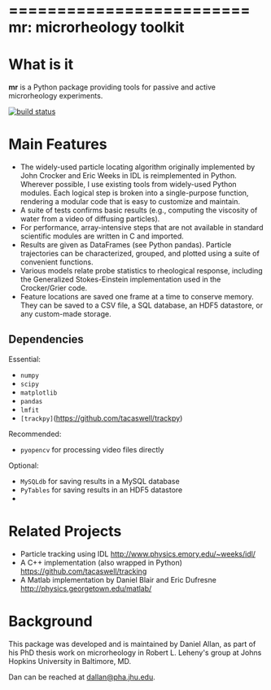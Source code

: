 =========================
mr: microrheology toolkit
=========================

What is it
==========

**mr** is a Python package providing tools for passive and active microrheology experiments.

[![build status](https://travis-ci.org/danielballan/mr.png)](https://travis-ci.org/danielballan/mr)

Main Features
=============

  * The widely-used particle locating algorithm originally implemented
    by John Crocker and Eric Weeks in IDL is reimplemented in
    Python. Wherever possible, I use existing tools from widely-used Python
    modules. Each logical step is broken into a single-purpose function,
    rendering a modular code that is easy to customize and maintain. 
  * A suite of tests confirms basic results (e.g., computing the viscosity of
    water from a video of diffusing particles).
  * For performance, array-intensive steps that are not available in
    standard scientific modules are written in C and imported.
  * Results are given as DataFrames (see Python pandas). Particle trajectories can be 
    characterized, grouped, and plotted using a suite of convenient functions.
  * Various models relate probe statistics to rheological response, including
    the Generalized Stokes-Einstein implementation used in the Crocker/Grier 
    code.
  * Feature locations are saved one frame at a time to conserve memory. They
    can be saved to a CSV file, a SQL database, an HDF5 datastore, or any
    custom-made storage.

Dependencies
------------

Essential:

  * ``numpy``
  * ``scipy``
  * ``matplotlib``
  * ``pandas``
  * ``lmfit``
  * ``[trackpy]``(https://github.com/tacaswell/trackpy)

Recommended:

  * ``pyopencv`` for processing video files directly

Optional:

  * ``MySQLdb`` for saving results in a MySQL database
  * ``PyTables`` for saving results in an HDF5 datastore
  * 

Related Projects
================

  * Particle tracking using IDL http://www.physics.emory.edu/~weeks/idl/
  * A C++ implementation (also wrapped in Python) https://github.com/tacaswell/tracking
  * A Matlab implementation by Daniel Blair and Eric Dufresne http://physics.georgetown.edu/matlab/

Background
==========

This package was developed and is maintained by Daniel Allan, as part of his
PhD thesis work on microrheology in Robert L. Leheny's group at Johns Hopkins
University in Baltimore, MD.

Dan can be reached at dallan@pha.jhu.edu.
